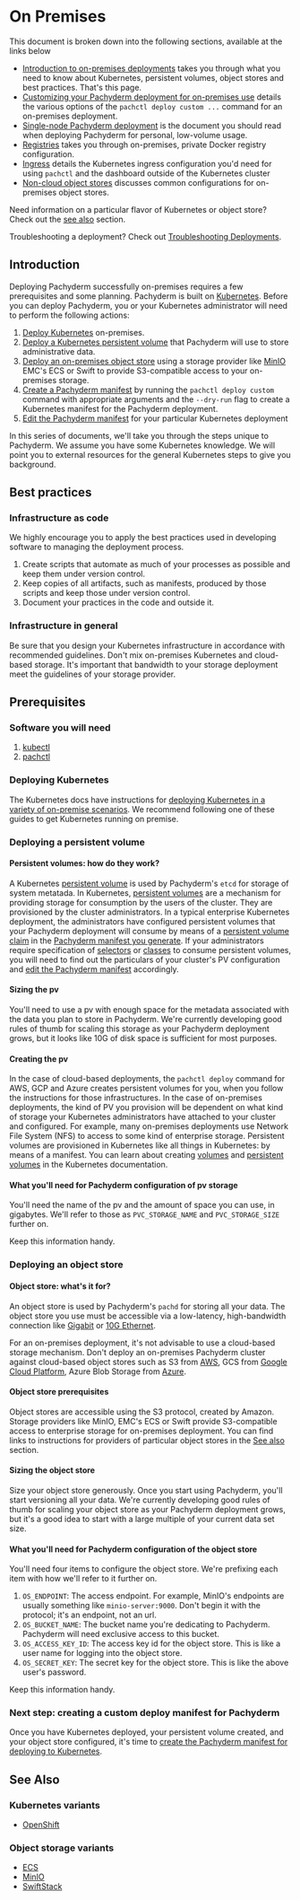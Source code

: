 # On Premises

This document is broken down into the following sections, available at the links below

- [Introduction to on-premises deployments](#introduction) takes you through what you need to know about Kubernetes, persistent volumes, object stores and best practices.  That's this page.
- [Customizing your Pachyderm deployment for on-premises use](./deploy_custom.html) details the various options of the `pachctl deploy custom ...` command for an on-premises deployment.
- [Single-node Pachyderm deployment](./single-node.html) is the document you should read when deploying Pachyderm for personal, low-volume usage.
- [Registries](./docker_registries.html) takes you through on-premises, private Docker registry configuration.
- [Ingress](./configuring_k8s_ingress.html) details the Kubernetes ingress configuration you'd need for using `pachctl` and the dashboard outside of the Kubernetes cluster
- [Non-cloud object stores](./non-cloud-object-stores.html) discusses common configurations for on-premises object stores.

Need information on a particular flavor of Kubernetes or object store?  Check out the [see also](#see-also) section.

Troubleshooting a deployment? Check out [Troubleshooting Deployments](./deploy_troubleshooting.html).

## Introduction

Deploying Pachyderm successfully on-premises requires a few prerequisites and some planning.
Pachyderm is built on [Kubernetes](https://kubernetes.io/).
Before you can deploy Pachyderm, you or your Kubernetes administrator will need to perform the following actions:
1. [Deploy Kubernetes](#deploying-kubernetes) on-premises.
1. [Deploy a Kubernetes persistent volume](#deploying-a-persistent-volume) that Pachyderm will use to store administrative data.
1. [Deploy an on-premises object store](#deploying-an-object-store) using a storage provider like [MinIO](https://min.io/) EMC's ECS or Swift to provide S3-compatible access to your on-premises storage.
1. [Create a Pachyderm manifest](./deploy_custom.html#creating-a-pachyderm-manifest) by running the `pachctl deploy custom` command with appropriate arguments and the `--dry-run` flag to create a Kubernetes manifest for the Pachyderm deployment.
1. [Edit the Pachyderm manifest](#deploy_custom.html#editing-a-pachyderm-manifest) for your particular Kubernetes deployment

In this series of documents, we'll take you through the steps unique to Pachyderm.
We assume you have some Kubernetes knowledge.
We will point you to external resources for the general Kubernetes steps to give you background.

## Best practices
### Infrastructure as code
We highly encourage you to apply the best practices used in developing software to managing the deployment process.
1. Create scripts that automate as much of your processes as possible and keep them under version control.
1. Keep copies of all artifacts, such as manifests, produced by those scripts and keep those under version control.
1. Document your practices in the code and outside it.
### Infrastructure in general
Be sure that you design your Kubernetes infrastructure in accordance with recommended guidelines.
Don't mix on-premises Kubernetes and cloud-based storage.
It's important that bandwidth to your storage deployment meet the guidelines of your storage provider.

## Prerequisites

### Software you will need 
    
1. [kubectl](https://kubernetes.io/docs/user-guide/prereqs/)
2. [pachctl](http://docs.pachyderm.io/en/latest/pachctl/pachctl.html)

### Deploying Kubernetes

The Kubernetes docs have instructions for [deploying Kubernetes in a variety of on-premise scenarios](https://kubernetes.io/docs/getting-started-guides/#on-premises-vms).
We recommend following one of these guides to get Kubernetes running on premise.

### Deploying a persistent volume

#### Persistent volumes: how do they work?

A Kubernetes [persistent volume](https://kubernetes.io/docs/concepts/storage/persistent-volumes/) is used by Pachyderm's `etcd` for storage of system metatada. 
In Kubernetes, [persistent volumes](https://kubernetes.io/docs/concepts/storage/persistent-volumes/) are a mechanism for providing storage for consumption by the users of the cluster.
They are provisioned by the cluster administrators.
In a typical enterprise Kubernetes deployment, the administrators have configured persistent volumes that your Pachyderm deployment will consume by means of a [persistent volume claim](https://kubernetes.io/docs/concepts/storage/persistent-volumes/#persistentvolumeclaims) in the [Pachyderm manifest you generate](./deploy_custom.html#creating-a-pachyderm-manifest). 
If your administrators require specification of [selectors](https://kubernetes.io/docs/concepts/storage/persistent-volumes/#selector) or [classes](https://kubernetes.io/docs/concepts/storage/persistent-volumes/#class-1) to consume persistent volumes, 
you will need to find out the particulars of your cluster's PV configuration and [edit the Pachyderm manifest](./deploy_custom.html#editing-the-pachyderm-manifest) accordingly.

#### Sizing the pv

You'll need to use a pv with enough space for the metadata associated with the data you plan to store in Pachyderm. 
We're currently developing good rules of thumb for scaling this storage as your Pachyderm deployment grows,
but it looks like 10G of disk space is sufficient for most purposes.

#### Creating the pv

In the case of cloud-based deployments, the `pachctl deploy` command for AWS, GCP and Azure creates persistent volumes for you, when you follow the instructions for those infrastructures.
In the case of on-premises deployments, the kind of PV you provision will be dependent on what kind of storage your Kubernetes administrators have attached to your cluster and configured.
For example, many on-premises deployments use Network File System (NFS) to access to some kind of enterprise storage.
Persistent volumes are provisioned in Kubernetes like all things in Kubernetes: by means of a manifest.
You can learn about creating [volumes](https://kubernetes.io/docs/concepts/storage/volumes/)  and [persistent volumes](https://kubernetes.io/docs/concepts/storage/persistent-volumes/) in the Kubernetes documentation.

#### What you'll need for Pachyderm configuration of pv storage

You'll need the name of the pv and the amount of space you can use, in gigabytes.  We'll refer to those as `PVC_STORAGE_NAME` and `PVC_STORAGE_SIZE` further on.

Keep this information handy.
   
### Deploying an object store

#### Object store: what's it for?
An object store is used by Pachyderm's `pachd` for storing all your data. 
The object store you use must be accessible via a low-latency, high-bandwidth connection like [Gigabit](https://en.wikipedia.org/wiki/Gigabit_Ethernet)  or [10G Ethernet](https://en.wikipedia.org/wiki/10_Gigabit_Ethernet).

For an on-premises deployment, 
it's not advisable to use a cloud-based storage mechanism.
Don't deploy an on-premises Pachyderm cluster against cloud-based object stores such as S3 from [AWS](https://pachyderm.readthedocs.io/en/latest/deployment/amazon_web_services.html), GCS from [Google Cloud Platform](https://pachyderm.readthedocs.io/en/latest/deployment/google_cloud_platform.html), Azure Blob Storage from  [Azure](https://pachyderm.readthedocs.io/en/latest/deployment/azure.html).

#### Object store prerequisites

Object stores are accessible using the S3 protocol, created by Amazon. 
Storage providers like MinIO, EMC's ECS or Swift provide S3-compatible access to enterprise storage for on-premises deployment. 
You can find links to instructions for providers of particular object stores in the [See also](#see-also) section.

#### Sizing the object store

Size your object store generously.
Once you start using Pachyderm, you'll start versioning all your data.
We're currently developing good rules of thumb for scaling your object store as your Pachyderm deployment grows,
but it's a good idea to start with a large multiple of your current data set size.

#### What you'll need for Pachyderm configuration of the object store
You'll need four items to configure the object store. 
We're prefixing each item with how we'll refer to it further on.

1. `OS_ENDPOINT`: The access endpoint.
   For example, MinIO's endpoints are usually something like `minio-server:9000`. 
   Don't begin it with the protocol; it's an endpoint, not an url.
1. `OS_BUCKET_NAME`: The bucket name you're dedicating to Pachyderm. Pachyderm will need exclusive access to this bucket.
1. `OS_ACCESS_KEY_ID`: The access key id for the object store.  This is like a user name for logging into the object store.
1. `OS_SECRET_KEY`: The secret key for the object store.  This is like the above user's password.

Keep this information handy.

### Next step: creating a custom deploy manifest for Pachyderm
Once you have Kubernetes deployed, your persistent volume created, and your object store configured, it's time to [create the Pachyderm manifest for deploying to Kubernetes](./deploy_custom.html).

## See Also
### Kubernetes variants
- [OpenShift](./openshift.html)
### Object storage variants
- [ECS](./non-cloud-object-stores.html#ecs)
- [MinIO](./non-cloud-object-stores.html#minio)
- [SwiftStack](./non-cloud-object-stores.html#swiftstack)


